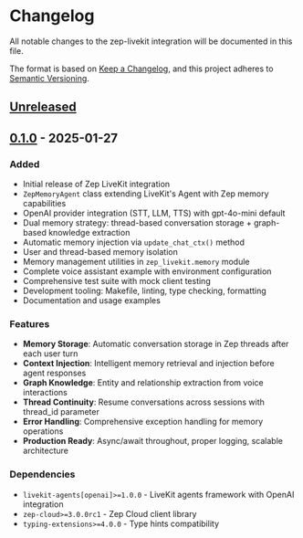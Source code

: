 # Changelog

All notable changes to the zep-livekit integration will be documented in this file.

The format is based on [Keep a Changelog](https://keepachangelog.com/en/1.0.0/),
and this project adheres to [Semantic Versioning](https://semver.org/spec/v2.0.0.html).

## [Unreleased]

## [0.1.0] - 2025-01-27

### Added
- Initial release of Zep LiveKit integration
- `ZepMemoryAgent` class extending LiveKit's Agent with Zep memory capabilities
- OpenAI provider integration (STT, LLM, TTS) with gpt-4o-mini default
- Dual memory strategy: thread-based conversation storage + graph-based knowledge extraction
- Automatic memory injection via `update_chat_ctx()` method
- User and thread-based memory isolation
- Memory management utilities in `zep_livekit.memory` module
- Complete voice assistant example with environment configuration
- Comprehensive test suite with mock client testing
- Development tooling: Makefile, linting, type checking, formatting
- Documentation and usage examples

### Features
- **Memory Storage**: Automatic conversation storage in Zep threads after each user turn
- **Context Injection**: Intelligent memory retrieval and injection before agent responses  
- **Graph Knowledge**: Entity and relationship extraction from voice interactions
- **Thread Continuity**: Resume conversations across sessions with thread_id parameter
- **Error Handling**: Comprehensive exception handling for memory operations
- **Production Ready**: Async/await throughout, proper logging, scalable architecture

### Dependencies
- `livekit-agents[openai]>=1.0.0` - LiveKit agents framework with OpenAI integration
- `zep-cloud>=3.0.0rc1` - Zep Cloud client library
- `typing-extensions>=4.0.0` - Type hints compatibility

[Unreleased]: https://github.com/getzep/zep/compare/zep-livekit-v0.1.0...HEAD
[0.1.0]: https://github.com/getzep/zep/releases/tag/zep-livekit-v0.1.0